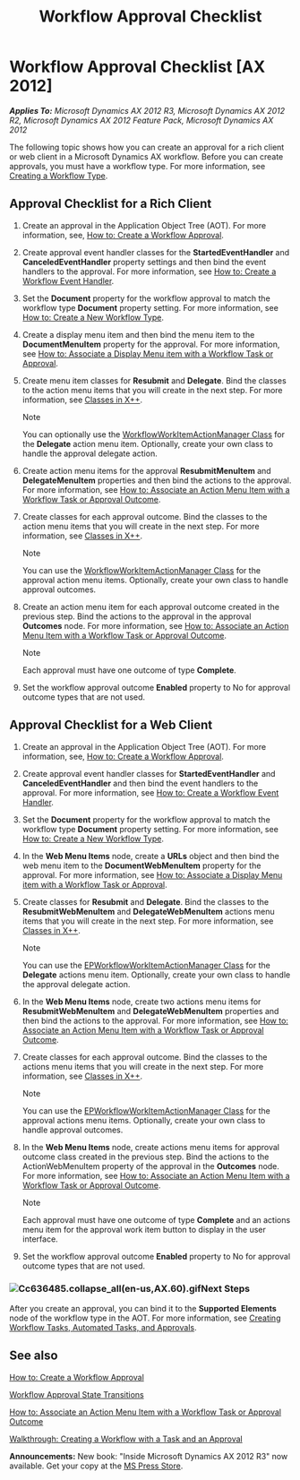 ﻿---
title: Workflow Approval Checklist
TOCTitle: Workflow Approval Checklist
ms:assetid: b5e2c0ec-68b8-4047-88fc-d0ff6b77a371
ms:mtpsurl: https://msdn.microsoft.com/en-us/library/Cc636485(v=AX.60)
ms:contentKeyID: 35249814
ms.date: 05/18/2015
mtps_version: v=AX.60
---

# Workflow Approval Checklist [AX 2012]


_**Applies To:** Microsoft Dynamics AX 2012 R3, Microsoft Dynamics AX 2012 R2, Microsoft Dynamics AX 2012 Feature Pack, Microsoft Dynamics AX 2012_

The following topic shows how you can create an approval for a rich client or web client in a Microsoft Dynamics AX workflow. Before you can create approvals, you must have a workflow type. For more information, see [Creating a Workflow Type](creating-a-workflow-type.md).

## Approval Checklist for a Rich Client

1.  Create an approval in the Application Object Tree (AOT). For more information, see, [How to: Create a Workflow Approval](how-to-create-a-workflow-approval.md).

2.  Create approval event handler classes for the **StartedEventHandler** and **CanceledEventHandler** property settings and then bind the event handlers to the approval. For more information, see [How to: Create a Workflow Event Handler](how-to-create-a-workflow-event-handler.md).

3.  Set the **Document** property for the workflow approval to match the workflow type **Document** property setting. For more information, see [How to: Create a New Workflow Type](how-to-create-a-new-workflow-type.md).

4.  Create a display menu item and then bind the menu item to the **DocumentMenuItem** property for the approval. For more information, see [How to: Associate a Display Menu item with a Workflow Task or Approval](how-to-associate-a-display-menu-item-with-a-workflow-task-or-approval.md).

5.  Create menu item classes for **Resubmit** and **Delegate**. Bind the classes to the action menu items that you will create in the next step. For more information, see [Classes in X++](classes-in-x.md).
    

    > [!NOTE]
    > <P>You can optionally use the <A href="https://msdn.microsoft.com/en-us/library/gg815458(v=ax.60)">WorkflowWorkItemActionManager Class</A> for the <STRONG>Delegate</STRONG> action menu item. Optionally, create your own class to handle the approval delegate action.</P>



6.  Create action menu items for the approval **ResubmitMenuItem** and **DelegateMenuItem** properties and then bind the actions to the approval. For more information, see [How to: Associate an Action Menu Item with a Workflow Task or Approval Outcome](how-to-associate-an-action-menu-item-with-a-workflow-task-or-approval-outcome.md).

7.  Create classes for each approval outcome. Bind the classes to the action menu items that you will create in the next step. For more information, see [Classes in X++](classes-in-x.md).
    

    > [!NOTE]
    > <P>You can use the <A href="https://msdn.microsoft.com/en-us/library/gg815458(v=ax.60)">WorkflowWorkItemActionManager Class</A> for the approval action menu items. Optionally, create your own class to handle approval outcomes.</P>



8.  Create an action menu item for each approval outcome created in the previous step. Bind the actions to the approval in the approval **Outcomes** node. For more information, see [How to: Associate an Action Menu Item with a Workflow Task or Approval Outcome](how-to-associate-an-action-menu-item-with-a-workflow-task-or-approval-outcome.md).
    

    > [!NOTE]
    > <P>Each approval must have one outcome of type <STRONG>Complete</STRONG>.</P>



9.  Set the workflow approval outcome **Enabled** property to No for approval outcome types that are not used.

## Approval Checklist for a Web Client

1.  Create an approval in the Application Object Tree (AOT). For more information, see, [How to: Create a Workflow Approval](how-to-create-a-workflow-approval.md).

2.  Create approval event handler classes for **StartedEventHandler** and **CanceledEventHandler** and then bind the event handlers to the approval. For more information, see [How to: Create a Workflow Event Handler](how-to-create-a-workflow-event-handler.md).

3.  Set the **Document** property for the workflow approval to match the workflow type **Document** property setting. For more information, see [How to: Create a New Workflow Type](how-to-create-a-new-workflow-type.md).

4.  In the **Web Menu Items** node, create a **URLs** object and then bind the web menu item to the **DocumentWebMenuItem** property for the approval. For more information, see [How to: Associate a Display Menu item with a Workflow Task or Approval](how-to-associate-a-display-menu-item-with-a-workflow-task-or-approval.md).

5.  Create classes for **Resubmit** and **Delegate**. Bind the classes to the **ResubmitWebMenuItem** and **DelegateWebMenuItem** actions menu items that you will create in the next step. For more information, see [Classes in X++](classes-in-x.md).
    

    > [!NOTE]
    > <P>You can use the <A href="https://msdn.microsoft.com/en-us/library/gg766887(v=ax.60)">EPWorkflowWorkItemActionManager Class</A> for the <STRONG>Delegate</STRONG> actions menu item. Optionally, create your own class to handle the approval delegate action.</P>



6.  In the **Web Menu Items** node, create two actions menu items for **ResubmitWebMenuItem** and **DelegateWebMenuItem** properties and then bind the actions to the approval. For more information, see [How to: Associate an Action Menu Item with a Workflow Task or Approval Outcome](how-to-associate-an-action-menu-item-with-a-workflow-task-or-approval-outcome.md).

7.  Create classes for each approval outcome. Bind the classes to the actions menu items that you will create in the next step. For more information, see [Classes in X++](classes-in-x.md).
    

    > [!NOTE]
    > <P>You can use the <A href="https://msdn.microsoft.com/en-us/library/gg766887(v=ax.60)">EPWorkflowWorkItemActionManager Class</A> for the approval actions menu items. Optionally, create your own class to handle approval outcomes.</P>



8.  In the **Web Menu Items** node, create actions menu items for approval outcome class created in the previous step. Bind the actions to the ActionWebMenuItem property of the approval in the **Outcomes** node. For more information, see [How to: Associate an Action Menu Item with a Workflow Task or Approval Outcome](how-to-associate-an-action-menu-item-with-a-workflow-task-or-approval-outcome.md).
    

    > [!NOTE]
    > <P>Each approval must have one outcome of type <STRONG>Complete</STRONG> and an actions menu item for the approval work item button to display in the user interface.</P>



9.  Set the workflow approval outcome **Enabled** property to No for approval outcome types that are not used.

### ![Cc636485.collapse\_all(en-us,AX.60).gif](images/Gg863931.collapse_all(en-us,AX.60).gif "Cc636485.collapse_all(en-us,AX.60).gif")Next Steps

After you create an approval, you can bind it to the **Supported Elements** node of the workflow type in the AOT. For more information, see [Creating Workflow Tasks, Automated Tasks, and Approvals](creating-workflow-tasks-automated-tasks-and-approvals.md).

## See also

[How to: Create a Workflow Approval](how-to-create-a-workflow-approval.md)

[Workflow Approval State Transitions](workflow-approval-state-transitions.md)

[How to: Associate an Action Menu Item with a Workflow Task or Approval Outcome](how-to-associate-an-action-menu-item-with-a-workflow-task-or-approval-outcome.md)

[Walkthrough: Creating a Workflow with a Task and an Approval](walkthrough-creating-a-workflow-with-a-task-and-an-approval.md)

  
**Announcements:** New book: "Inside Microsoft Dynamics AX 2012 R3" now available. Get your copy at the [MS Press Store](https://www.microsoftpressstore.com/store/inside-microsoft-dynamics-ax-2012-r3-9780735685109).

